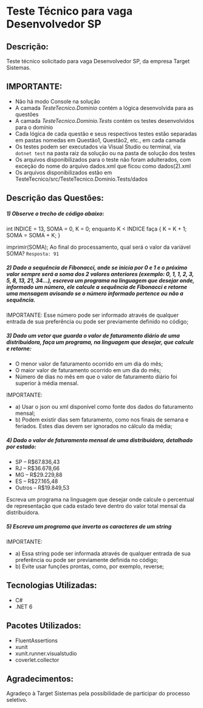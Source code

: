 # Teste Técnico para vaga Desenvolvedor SP
## Descrição:
Teste técnico solicitado para vaga Desenvolvedor SP, da empresa Target Sistemas.

## IMPORTANTE:
- Não há modo Console na solução
- A camada _TesteTecnico.Dominio_ contém a lógica desenvolvida para as questões
- A camada _TesteTecnico.Dominio.Tests_ contém os testes desenvolvidos para o domínio
- Cada lógica de cada questão e seus respectivos testes estão separadas em pastas nomedas em Questão1, Questão2, etc., em cada camada
- Os testes podem ser executados via Visual Studio ou terminal, via ```dotnet test``` na pasta raiz da solução ou na pasta de solução dos testes
- Os arquivos disponibilizados para o teste não foram adulterados, com exceção do nome do arquivo dados.xml que ficou como dados(2).xml
- Os arquivos disponibilizados estão em TesteTecnico/src/TesteTecnico.Dominio.Tests/dados

## Descrição das Questões:
##### 1) Observe o trecho de código abaixo:
int INDICE = 13, SOMA = 0, K = 0;
enquanto K < INDICE faça
{
K = K + 1;
SOMA = SOMA + K;
}

imprimir(SOMA);
Ao final do processamento, qual será o valor da variável SOMA?
```Resposta: 91```

##### 2) Dado a sequência de Fibonacci, onde se inicia por 0 e 1 e o próximo valor sempre será a soma dos 2 valores anteriores (exemplo: 0, 1, 1, 2, 3, 5, 8, 13, 21, 34...), escreva um programa na linguagem que desejar onde, informado um número, ele calcule a sequência de Fibonacci e retorne uma mensagem avisando se o número informado pertence ou não a sequência.
IMPORTANTE:
Esse número pode ser informado através de qualquer entrada de sua preferência ou pode ser previamente definido no código;

##### 3) Dado um vetor que guarda o valor de faturamento diário de uma distribuidora, faça um programa, na linguagem que desejar, que calcule e retorne:
- O menor valor de faturamento ocorrido em um dia do mês;
- O maior valor de faturamento ocorrido em um dia do mês;
- Número de dias no mês em que o valor de faturamento diário foi superior à média mensal.

IMPORTANTE:
- a) Usar o json ou xml disponível como fonte dos dados do faturamento mensal;
- b) Podem existir dias sem faturamento, como nos finais de semana e feriados. Estes dias devem ser ignorados no cálculo da média;

##### 4) Dado o valor de faturamento mensal de uma distribuidora, detalhado por estado:
- SP – R$67.836,43
- RJ – R$36.678,66
- MG – R$29.229,88
- ES – R$27.165,48
- Outros – R$19.849,53

Escreva um programa na linguagem que desejar onde calcule o percentual de representação que cada estado teve dentro do valor total mensal da distribuidora.
 
##### 5) Escreva um programa que inverta os caracteres de um string
IMPORTANTE:
- a) Essa string pode ser informada através de qualquer entrada de sua preferência ou pode ser previamente definida no código;
- b) Evite usar funções prontas, como, por exemplo, reverse;

## Tecnologias Utilizadas:
- C#
- .NET 6

## Pacotes Utilizados:
- FluentAssertions
- xunit
- xunit.runner.visualstudio
- coverlet.collector

## Agradecimentos:
Agradeço à Target Sistemas pela possibilidade de participar do processo seletivo.
